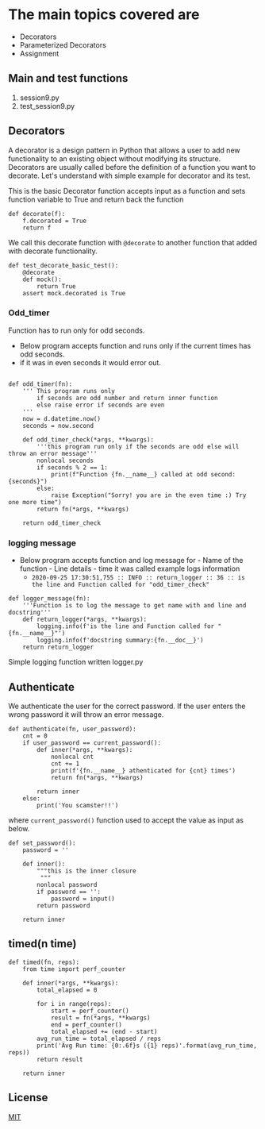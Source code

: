 # The main topics covered are 

 *  Decorators
 *  Parameterized Decorators
 *  Assignment

## Main and test functions

   1. session9.py
   2. test_session9.py

## Decorators
    
A decorator is a design pattern in Python that allows a user to add new functionality to an existing object without modifying its structure. Decorators are usually called before the definition of a function you want to decorate.  Let's understand with simple example for decorator and its test.

This is the basic Decorator function accepts input as a function and sets function variable to True and return back the function
``` 
def decorate(f):
    f.decorated = True
    return f
```
We call this decorate function with `@decorate` to another function that added with decorate functionality.


```
def test_decorate_basic_test():
    @decorate
    def mock():
        return True
    assert mock.decorated is True
```

### Odd_timer
Function has to run only for odd seconds.

 - Below program accepts function and runs only if the current times has odd seconds. 
  - if it was in even seconds it would error out.

```

def odd_timer(fn):
    ''' This program runs only
        if seconds are odd number and return inner function
        else raise error if seconds are even
    '''
    now = d.datetime.now()
    seconds = now.second

    def odd_timer_check(*args, **kwargs):
        '''this program run only if the seconds are odd else will throw an error message'''
        nonlocal seconds
        if seconds % 2 == 1:
            print(f"Function {fn.__name__} called at odd second: {seconds}")
        else:
            raise Exception("Sorry! you are in the even time :) Try one more time")
        return fn(*args, **kwargs)

    return odd_timer_check

```

### logging message

- Below program accepts function and log message for 
        - Name of the function
        - Line details
        - time it was called
    example logs information
    * `2020-09-25 17:30:51,755 :: INFO :: return_logger :: 36 :: is the line and Function called for "odd_timer_check"`

```
def logger_message(fn):
    '''Function is to log the message to get name with and line and docstring'''
    def return_logger(*args, **kwargs):
        logging.info(f'is the line and Function called for "{fn.__name__}"')
        logging.info(f'docstring summary:{fn.__doc__}')
    return return_logger

```
Simple logging function written logger.py

## Authenticate
We authenticate the user for the correct password. If the user enters the wrong password it will throw an error message.
```
def authenticate(fn, user_password):
    cnt = 0
    if user_password == current_password():
        def inner(*args, **kwargs):
            nonlocal cnt
            cnt += 1
            print(f'{fn.__name__} athenticated for {cnt} times')
            return fn(*args, **kwargs)

        return inner
    else:
        print('You scamster!!')
```
where `current_password()` function used to accept the value as input as below.

```
def set_password():
    password = ''

    def inner():
        """this is the inner closure
         """
        nonlocal password
        if password == '':
            password = input()
        return password

    return inner
```

## timed(n time)
```
def timed(fn, reps):
    from time import perf_counter

    def inner(*args, **kwargs):
        total_elapsed = 0

        for i in range(reps):
            start = perf_counter()
            result = fn(*args, **kwargs)
            end = perf_counter()
            total_elapsed += (end - start)
        avg_run_time = total_elapsed / reps
        print('Avg Run time: {0:.6f}s ({1} reps)'.format(avg_run_time, reps))
        return result

    return inner
```


## License
[MIT](https://choosealicense.com/licenses/mit/)